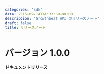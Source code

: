 ```yaml
---
categories: 'sdk'
date: 2015-09-14T14:32:58+09:00
description: 'Growthbeat API のリリースノート'
draft: false
title: リリースノート
---
```


# バージョン 1.0.0

**ドキュメントリリース**
